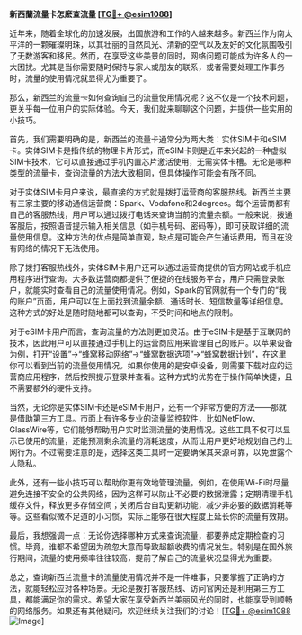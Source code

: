 **新西蘭流量卡怎麽查流量 [[TG💪+ @esim1088](https://t.me/s/esim1088)]**

近年来，随着全球化的加速发展，出国旅游和工作的人越来越多。新西兰作为南太平洋的一颗璀璨明珠，以其壮丽的自然风光、清新的空气以及友好的文化氛围吸引了无数游客和移民。然而，在享受这些美景的同时，网络问题可能成为许多人的一大困扰。尤其是当你需要随时保持与家人或朋友的联系，或者需要处理工作事务时，流量的使用情况就显得尤为重要了。

那么，新西兰的流量卡如何查询自己的流量使用情况呢？这不仅是一个技术问题，更关乎每一位用户的实际体验。今天，我们就来聊聊这个问题，并提供一些实用的小技巧。

首先，我们需要明确的是，新西兰的流量卡通常分为两大类：实体SIM卡和eSIM卡。实体SIM卡是指传统的物理卡片形式，而eSIM卡则是近年来兴起的一种虚拟SIM卡技术，它可以直接通过手机内置芯片激活使用，无需实体卡槽。无论是哪种类型的流量卡，查询流量的方法大致相同，但具体操作可能会有所不同。

对于实体SIM卡用户来说，最直接的方式就是拨打运营商的客服热线。新西兰主要有三家主要的移动通信运营商：Spark、Vodafone和2degrees。每个运营商都有自己的客服热线，用户可以通过拨打电话来查询当前的流量余额。一般来说，拨通客服后，按照语音提示输入相关信息（如手机号码、密码等），即可获取详细的流量使用信息。这种方法的优点是简单直观，缺点是可能会产生通话费用，而且在没有网络的情况下无法使用。

除了拨打客服热线外，实体SIM卡用户还可以通过运营商提供的官方网站或手机应用程序进行查询。大多数运营商都提供了便捷的在线服务平台，用户只需登录账户，就能实时查看自己的流量使用情况。例如，Spark的官网就有一个专门的“我的账户”页面，用户可以在上面找到流量余额、通话时长、短信数量等详细信息。这种方式的好处是随时随地都可以查询，不受时间和地点的限制。

对于eSIM卡用户而言，查询流量的方法则更加灵活。由于eSIM卡是基于互联网的技术，因此用户可以直接通过手机上的运营商应用来管理自己的账户。以苹果设备为例，打开“设置”→“蜂窝移动网络”→“蜂窝数据选项”→“蜂窝数据计划”，在这里你可以看到当前的流量使用情况。如果你使用的是安卓设备，则需要下载对应的运营商应用程序，然后按照提示登录并查看。这种方式的优势在于操作简单快捷，且不需要额外的硬件支持。

当然，无论你是实体SIM卡还是eSIM卡用户，还有一个非常方便的方法——那就是借助第三方工具。市面上有许多专业的流量监控软件，比如NetFlow、GlassWire等，它们能够帮助用户实时监测流量的使用情况。这些工具不仅可以显示已使用的流量，还能预测剩余流量的消耗速度，从而让用户更好地规划自己的上网行为。不过需要注意的是，选择这类工具时一定要确保其来源可靠，以免泄露个人隐私。

此外，还有一些小技巧可以帮助你更有效地管理流量。例如，在使用Wi-Fi时尽量避免连接不安全的公共网络，因为这样可以防止不必要的数据泄露；定期清理手机缓存文件，释放更多存储空间；关闭后台自动更新功能，减少非必要的数据消耗等等。这些看似微不足道的小习惯，实际上能够在很大程度上延长你的流量有效期。

最后，我想强调一点：无论你选择哪种方式来查询流量，都要养成定期检查的习惯。毕竟，谁都不希望因为疏忽大意而导致超额收费的情况发生。特别是在国外旅行期间，流量的使用频率往往较高，提前了解自己的流量状况显得尤为重要。

总之，查询新西兰流量卡的流量使用情况并不是一件难事，只要掌握了正确的方法，就能轻松应对各种场景。无论是拨打客服热线、访问官网还是利用第三方工具，都能满足你的需求。希望大家在享受新西兰美丽风光的同时，也能享受到顺畅的网络服务。如果还有其他疑问，欢迎继续关注我们的讨论！[[TG💪+ @esim1088](https://t.me/s/esim1088) ![Image](https://i.postimg.cc/4NQfJmqS/Snipaste-2025-05-13-00-14-12.png)]